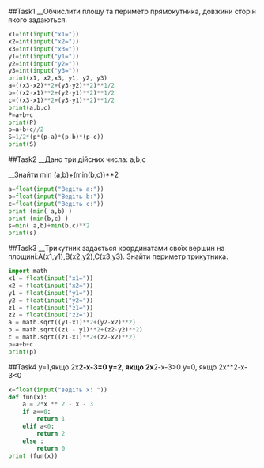 ##Task1
__Обчислити площу та периметр прямокутника, довжини сторін якого задаються.
```py
x1=int(input("x1="))
x2=int(input("x2="))
x3=int(input("x3="))
y1=int(input("y1="))
y2=int(input("y2="))
y3=int(input("y3="))
print(x1, x2,x3, y1, y2, y3)
a=((x3-x2)**2+(y3-y2)**2)**1/2
b=((x2-x1)**2+(y2-y1)**2)**1/2
c=((x3-x1)**2+(y3-y1)**2)**1/2
print(a,b,c)
P=a+b+c
print(P)
p=a+b+c//2
S=1/2*(p*(p-a)*(p-b)*(p-c))
print(S)
```

##Task2
__Дано три дійсних числа: a,b,c

__Знайти min (a,b)+(min(b,c))**2
```py
a=float(input("Ведіть a:"))
b=float(input("Ведіть b:"))
c=float(input("Ведіть c:"))
print (min( a,b) )
print (min(b,c) )
s=min( a,b)+min(b,c)**2
print(s)
```

##Task3
__Трикутник задається координатами своїх вершин на площині:A(x1,y1),B(x2,y2),C(x3,y3). Знайти периметр трикутника.
```py
import math
x1 = float(input("x1="))
x2 = float(input("x2="))
y1 = float(input("y1="))
y2 = float(input("y2="))
z1 = float(input("z1="))
z2 = float(input("z2="))
a = math.sqrt((y1-x1)**2+(y2-x2)**2)
b = math.sqrt((z1 - y1)**2+(z2-y2)**2)
c = math.sqrt((z1-x1)**2+(z2-x2)**2)
p=a+b+c
print(p)
```

##Task4
y=1,якщо 2x**2-x-3=0
y=2, якщо 2x**2-x-3>0
y=0, якщо 2x**2-x-3<0
```py
x=float(input("ведіть x: "))
def fun(x):
    a = 2*x ** 2 - x - 3
    if a==0:
        return 1
    elif a<0:
        return 2
    else :
        return 0
print (fun(x))
```